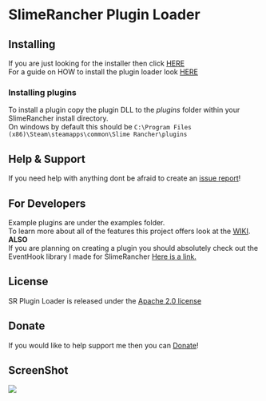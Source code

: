 # SlimeRancher Plugin Loader

## Installing
If you are just looking for the installer then click <a href="https://github.com/dsisco11/SR_Plugin_Loader/raw/master/Installer.zip">HERE</a>  
For a guide on HOW to install the plugin loader look <a href="https://github.com/dsisco11/SR_Plugin_Loader/wiki/Installation">HERE</a>

### Installing plugins
To install a plugin copy the plugin DLL to the _plugins_ folder within your SlimeRancher install directory.  
On windows by default this should be `C:\Program Files (x86)\Steam\steamapps\common\Slime Rancher\plugins`

## Help & Support  
If you need help with anything dont be afraid to create an <a href="https://github.com/dsisco11/SR_Plugin_Loader/issues">issue report</a>!

## For Developers  
Example plugins are under the examples folder.  
To learn more about all of the features this project offers look at the <a href="https://github.com/dsisco11/SR_Plugin_Loader/wiki">WIKI</a>.  
**ALSO**  
If you are planning on creating a plugin you should absolutely check out the EventHook library I made for SlimeRancher <a href="https://github.com/dsisco11/SiscosHooks">Here is a link.</a>  
  
## License
SR Plugin Loader is released under the <a href="https://tldrlegal.com/license/apache-license-2.0-(apache-2.0)">Apache 2.0 license</a>

## Donate
If you would like to help support me then you can <a href="https://www.paypal.com/cgi-bin/webscr?cmd=_s-xclick&hosted_button_id=DYGPA5XA4MWC2">Donate</a>!

## ScreenShot
<img src="http://i.imgur.com/oXmJ1oc.jpg" />
